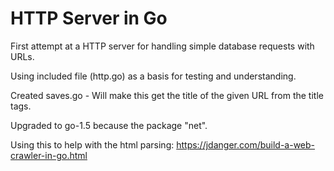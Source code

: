 
# HTTP Server in Go 

First attempt at a HTTP server for handling simple database requests with URLs.

Using included file (http.go) as a basis for testing and understanding.

Created saves.go - Will make this get the title of the given URL from the title tags.

Upgraded to go-1.5 because the package "net".

Using this to help with the html parsing: https://jdanger.com/build-a-web-crawler-in-go.html

